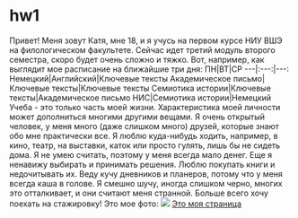 # hw1
Привет! Меня зовут Катя, мне 18, и я учусь на первом курсе НИУ ВШЭ на филологическом факультете. Сейчас идет третий модуль второго семестра, скоро будет очень сложно и тяжко. Вот, например, как выглядит мое расписание на ближайшие три дня:
ПН|ВТ|СР
---|:---:|---:
Немецкий|Английский|Ключевые тексты
Академическое письмо|Ключевые тексты|Ключевые тексты
Семиотика истории|Ключевые тексты|Академическое письмо
НИС|Семиотика истории|Немецкий
Учеба - это только часть моей жизни. Характеристика моей личности может дополниться многими другими вещами. Я очень открытый человек, у меня много (даже слишком много) друзей, которые знают обо мне практически все. Я люблю куда-нибудь ходить, например, в кино, театр, на выставки, каток или просто гулять, лишь бы не сидеть дома. Я не умею считать, поэтому у меня всегда мало денег. Еще я ненавижу выбирать и принимать решения. Люблю покупать книги и недочитывать их. Веду кучу дневников и планеров, потому что у меня всегда каша в голове. Я смешно шучу, иногда слишком черно, многих это отталкивает, и они считают меня странной. Больше всего хочу поехать на стажировку!
Это мое фото:
![](https://pp.userapi.com/c639216/v639216440/4fed8/KaWXazrC0xk.jpg)
[Это моя страница](https://m.vk.com/id55074784)
